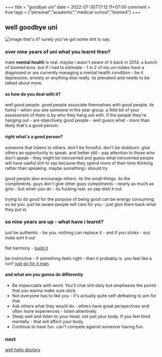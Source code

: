 +++
title = "goodbye uni"
date = 2022-07-30T17:12:11+07:00
comment = true
tags = ["personal","academic","medical-school","biomed"]
+++



## well goodbye uni
![image](/images/final-year.jpg)
that's it? surely you've got some shit to say.

### over nine years of uni what you learnt then?
mate **mental health** is real. maybe i wasn't aware of it back in 2014. a bunch of biomed bros. but if i had to estimate - 1 in 2 of my uni mates have a diagnosed or are currently managing a mental health condition - be it depression, anxiety or anything else really. its prevalent and needs to be talked about more.

#### so how do you deal with it?
well good people. good people associate themselves with good people. its funny - when you see someone in the year group. a little bit of your assessment of them is by who they hang out with. if the people they're hanging out - are objectively good people - well guess what - more than likely that's a good person.

#### right what's a good person?
someone that listens to others. don't be forceful. don't be stubborn. give others an opportunity to speak. and better still - pay attention to those who don't speak - they might be introverted and guess what introverted people will have useful shit to say because they spend more of their time thinking rather than speaking. maybe something i should try
\
\
good people also encourage others. its the small things. its the compliments. guys don't give other guys compliments - nearly as much as girls - but when you do - its fucking real. so yep dish it out.
\
\
trying to do good for the purpose of being good can be energy consuming. so be you. just be aware people will care for you - just give them back what they put in.

### so nine years are up - what have i learnt?
just be authentic - be you. nothing can replace it - and if you stinks - soz mate sort it out
\
\
flat harmony - [build it](/posts/end-of-year-one-medical-school)
\
\
be instinctive - if something feels right - then it probably is. you feel like a run? [just go for it man](/posts/end-of-year-three-medical-school).

#### and what are you gonna do differently
- Be impeccable with word. You'll chat shit daily but emphasise the points that you wanna make sure stick.
- Not everyone has to like you - it's actually quite self-defeating to aim for that
- Ask others what they would do - others have great perspectives and often more experiences - listen attentively.
- Sleep well and listen to your head, not just your body. If you feel tired mentally - that will affect your body.
- Continue to have fun. can't compete against someone having fun.

### next
[well hello doctorx](/posts/before-the-bleep)